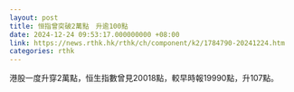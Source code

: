 ```yaml
---
layout: post
title: 恒指曾突破2萬點　升逾100點
date: 2024-12-24 09:53:17.000000000 +08:00
link: https://news.rthk.hk/rthk/ch/component/k2/1784790-20241224.htm
categories: rthk
---
```


港股一度升穿2萬點，恒生指數曾見20018點，較早時報19990點，升107點。
